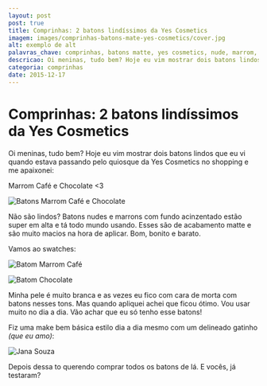 ```yaml
---
layout: post
post: true
title: Comprinhas: 2 batons lindíssimos da Yes Cosmetics
imagem: images/comprinhas-batons-mate-yes-cosmetics/cover.jpg
alt: exemplo de alt
palavras_chave: comprinhas, batons matte, yes cosmetics, nude, marrom, chocolate, café
descricao: Oi meninas, tudo bem? Hoje eu vim mostrar dois batons lindos que eu vi quando estava passando pelo quiosque da Yes Cosmetics no shopping e me apaixonei: Marrom Café e Chocolate <3
categoria: comprinhas
date: 2015-12-17
---
```


# Comprinhas: 2 batons lindíssimos da Yes Cosmetics

Oi meninas, tudo bem? Hoje eu vim mostrar dois batons lindos que eu vi quando estava passando pelo quiosque da Yes Cosmetics no shopping e me apaixonei:

Marrom Café e Chocolate <3


![Batons Marrom Café e Chocolate](../images/comprinhas-batons-mate-yes-cosmetics/batons-yes-cosmetics.jpg)

Não são lindos? Batons nudes e marrons com fundo acinzentado estão super em alta e tá todo mundo usando. Esses são de acabamento matte e são muito macios na hora de aplicar. Bom, bonito e barato.

Vamos ao swatches:

![Batom Marrom Café](../images/comprinhas-batons-mate-yes-cosmetics/swathes-batom-marrom-cafe.jpg)

![Batom Chocolate](../images/comprinhas-batons-mate-yes-cosmetics/swathes-batom-chocolate.jpg)

Minha pele é muito branca e as vezes eu fico com cara de morta com batons nesses tons. Mas quando apliquei achei que ficou ótimo. Vou usar muito no dia a dia. Vão achar que eu só tenho esse batons!

Fiz uma make bem básica estilo dia a dia mesmo com um delineado gatinho *(que eu amo)*:

![Jana Souza](../images/comprinhas-batons-mate-yes-cosmetics/aplicacao-batons-yes-cosmetics.jpg)

Depois dessa to querendo comprar todos os batons de lá. E vocês, já testaram?
